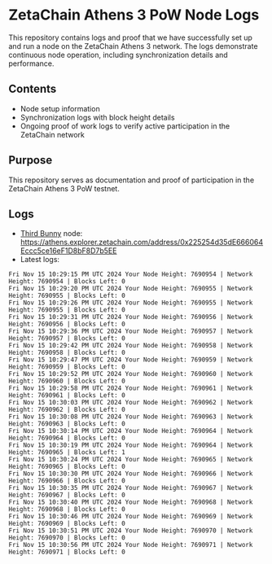 # ZetaChain Athens 3 PoW Node Logs
This repository contains logs and proof that we have successfully set up and run a node on the ZetaChain Athens 3 network. The logs demonstrate continuous node operation, including synchronization details and performance.

## Contents
- Node setup information
- Synchronization logs with block height details
- Ongoing proof of work logs to verify active participation in the ZetaChain network

## Purpose
This repository serves as documentation and proof of participation in the ZetaChain Athens 3 PoW testnet.

## Logs

- [Third Bunny](https://thirdbunny.xyz/) node: https://athens.explorer.zetachain.com/address/0x225254d35dE666064Eccc5ce16eF1D8bF8D7b5EE
- Latest logs:
```
Fri Nov 15 10:29:15 PM UTC 2024 Your Node Height: 7690954 | Network Height: 7690954 | Blocks Left: 0
Fri Nov 15 10:29:20 PM UTC 2024 Your Node Height: 7690955 | Network Height: 7690955 | Blocks Left: 0
Fri Nov 15 10:29:26 PM UTC 2024 Your Node Height: 7690955 | Network Height: 7690955 | Blocks Left: 0
Fri Nov 15 10:29:31 PM UTC 2024 Your Node Height: 7690956 | Network Height: 7690956 | Blocks Left: 0
Fri Nov 15 10:29:36 PM UTC 2024 Your Node Height: 7690957 | Network Height: 7690957 | Blocks Left: 0
Fri Nov 15 10:29:42 PM UTC 2024 Your Node Height: 7690958 | Network Height: 7690958 | Blocks Left: 0
Fri Nov 15 10:29:47 PM UTC 2024 Your Node Height: 7690959 | Network Height: 7690959 | Blocks Left: 0
Fri Nov 15 10:29:52 PM UTC 2024 Your Node Height: 7690960 | Network Height: 7690960 | Blocks Left: 0
Fri Nov 15 10:29:58 PM UTC 2024 Your Node Height: 7690961 | Network Height: 7690961 | Blocks Left: 0
Fri Nov 15 10:30:03 PM UTC 2024 Your Node Height: 7690962 | Network Height: 7690962 | Blocks Left: 0
Fri Nov 15 10:30:08 PM UTC 2024 Your Node Height: 7690963 | Network Height: 7690963 | Blocks Left: 0
Fri Nov 15 10:30:14 PM UTC 2024 Your Node Height: 7690964 | Network Height: 7690964 | Blocks Left: 0
Fri Nov 15 10:30:19 PM UTC 2024 Your Node Height: 7690964 | Network Height: 7690965 | Blocks Left: 1
Fri Nov 15 10:30:24 PM UTC 2024 Your Node Height: 7690965 | Network Height: 7690965 | Blocks Left: 0
Fri Nov 15 10:30:30 PM UTC 2024 Your Node Height: 7690966 | Network Height: 7690966 | Blocks Left: 0
Fri Nov 15 10:30:35 PM UTC 2024 Your Node Height: 7690967 | Network Height: 7690967 | Blocks Left: 0
Fri Nov 15 10:30:40 PM UTC 2024 Your Node Height: 7690968 | Network Height: 7690968 | Blocks Left: 0
Fri Nov 15 10:30:46 PM UTC 2024 Your Node Height: 7690969 | Network Height: 7690969 | Blocks Left: 0
Fri Nov 15 10:30:51 PM UTC 2024 Your Node Height: 7690970 | Network Height: 7690970 | Blocks Left: 0
Fri Nov 15 10:30:56 PM UTC 2024 Your Node Height: 7690971 | Network Height: 7690971 | Blocks Left: 0
```
